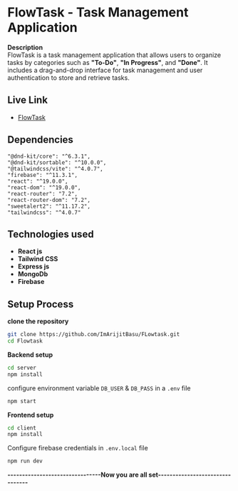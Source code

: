 # **FlowTask** - Task Management Application

**Description**  
FlowTask is a task management application that allows users to organize tasks by categories such as **"To-Do"**, **"In Progress"**, and **"Done"**. It includes a drag-and-drop interface for task management and user authentication to store and retrieve tasks.

## Live Link  
- [FlowTask](https://flowtask-arijit.web.app/)

## Dependencies

    "@dnd-kit/core": "^6.3.1",
    "@dnd-kit/sortable": "^10.0.0",
    "@tailwindcss/vite": "^4.0.7",
    "firebase": "^11.3.1",
    "react": "^19.0.0",
    "react-dom": "^19.0.0",
    "react-router": "7.2",
    "react-router-dom": "7.2",
    "sweetalert2": "^11.17.2",
    "tailwindcss": "^4.0.7"

## Technologies used
- **React js**
- **Tailwind CSS**
- **Express js**
- **MongoDb**
- **Firebase**

## Setup Process
**clone the repository**
```bash
git clone https://github.com/ImArijitBasu/FLowtask.git
cd Flowtask
```
**Backend setup**
```bash
cd server
npm install
```
configure environment variable `DB_USER` & `DB_PASS` in a `.env` file
```bash
npm start 
```
**Frontend setup**
```bash
cd client
npm install
```
Configure firebase credentials in `.env.local` file

```bash
npm run dev
```
**--------------------------------Now you are all set--------------------------------**
